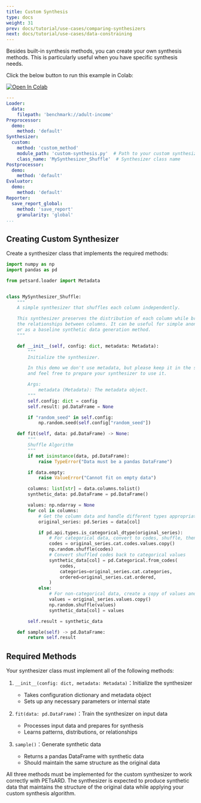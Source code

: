 ```yaml
---
title: Custom Synthesis
type: docs
weight: 31
prev: docs/tutorial/use-cases/comparing-synthesizers
next: docs/tutorial/use-cases/data-constraining
---
```



Besides built-in synthesis methods, you can create your own synthesis methods. This is particularly useful when you have specific synthesis needs.

Click the below button to run this example in Colab:

[![Open In Colab](https://colab.research.google.com/assets/colab-badge.svg)](https://colab.research.google.com/github/nics-tw/petsard/blob/main/demo/custom-synthesis.ipynb)

```yaml
---
Loader:
  data:
    filepath: 'benchmark://adult-income'
Preprocessor:
  demo:
    method: 'default'
Synthesizer:
  custom:
    method: 'custom_method'
    module_path: 'custom-synthesis.py'  # Path to your custom synthesizer
    class_name: 'MySynthesizer_Shuffle'  # Synthesizer class name
Postprocessor:
  demo:
    method: 'default'
Evaluator:
  demo:
    method: 'default'
Reporter:
  save_report_global:
    method: 'save_report'
    granularity: 'global'
...
```

## Creating Custom Synthesizer

Create a synthesizer class that implements the required methods:

```python
import numpy as np
import pandas as pd

from petsard.loader import Metadata


class MySynthesizer_Shuffle:
    """
    A simple synthesizer that shuffles each column independently.

    This synthesizer preserves the distribution of each column while breaking
    the relationships between columns. It can be useful for simple anonymization
    or as a baseline synthetic data generation method.
    """

    def __init__(self, config: dict, metadata: Metadata):
        """
        Initialize the synthesizer.

        In this demo we don't use metadata, but please keep it in the signature,
        and feel free to prepare your synthesizer to use it.

        Args:
            metadata (Metadata): The metadata object.
        """
        self.config: dict = config
        self.result: pd.DataFrame = None

        if "random_seed" in self.config:
            np.random.seed(self.config["random_seed"])

    def fit(self, data: pd.DataFrame) -> None:
        """
        Shuffle Algorithm
        """
        if not isinstance(data, pd.DataFrame):
            raise TypeError("Data must be a pandas DataFrame")

        if data.empty:
            raise ValueError("Cannot fit on empty data")

        columns: list[str] = data.columns.tolist()
        synthetic_data: pd.DataFrame = pd.DataFrame()

        values: np.ndarray = None
        for col in columns:
            # Get the column data and handle different types appropriately
            original_series: pd.Series = data[col]

            if pd.api.types.is_categorical_dtype(original_series):
                # For categorical data, convert to codes, shuffle, then map back
                codes = original_series.cat.codes.values.copy()
                np.random.shuffle(codes)
                # Convert shuffled codes back to categorical values
                synthetic_data[col] = pd.Categorical.from_codes(
                    codes,
                    categories=original_series.cat.categories,
                    ordered=original_series.cat.ordered,
                )
            else:
                # For non-categorical data, create a copy of values and shuffle
                values = original_series.values.copy()
                np.random.shuffle(values)
                synthetic_data[col] = values

        self.result = synthetic_data

    def sample(self) -> pd.DataFrame:
        return self.result
```

## Required Methods

Your synthesizer class must implement all of the following methods:

1. `__init__(config: dict, metadata: Metadata)`：Initialize the synthesizer

    - Takes configuration dictionary and metadata object
    - Sets up any necessary parameters or internal state

2. `fit(data: pd.DataFrame)`：Train the synthesizer on input data

    - Processes input data and prepares for synthesis
    - Learns patterns, distributions, or relationships

3. `sample()`：Generate synthetic data

    - Returns a pandas DataFrame with synthetic data
    - Should maintain the same structure as the original data

All three methods must be implemented for the custom synthesizer to work correctly with PETsARD. The synthesizer is expected to produce synthetic data that maintains the structure of the original data while applying your custom synthesis algorithm.
